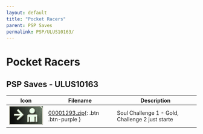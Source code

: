 ```yaml
---
layout: default
title: "Pocket Racers"
parent: PSP Saves
permalink: PSP/ULUS10163/
---
```

# Pocket Racers

## PSP Saves - ULUS10163

| Icon | Filename | Description |
|------|----------|-------------|
| ![Pocket Racers](ICON0.PNG) | [00001293.zip](00001293.zip){: .btn .btn-purple } | Soul Challenge 1 - Gold, Challenge 2 just starte |
